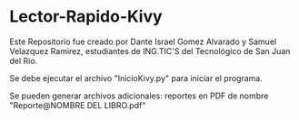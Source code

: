 # Lector-Rapido-Kivy
Este Repositorio fue creado por Dante Israel Gomez Alvarado y Samuel Velazquez Ramirez, estudiantes de ING.TIC'S del Tecnológico de San Juan del Rio.

Se debe ejecutar el archivo "InicioKivy.py" para iniciar el programa.

Se pueden generar archivos adicionales: reportes en PDF de nombre "Reporte@NOMBRE DEL LIBRO.pdf"
